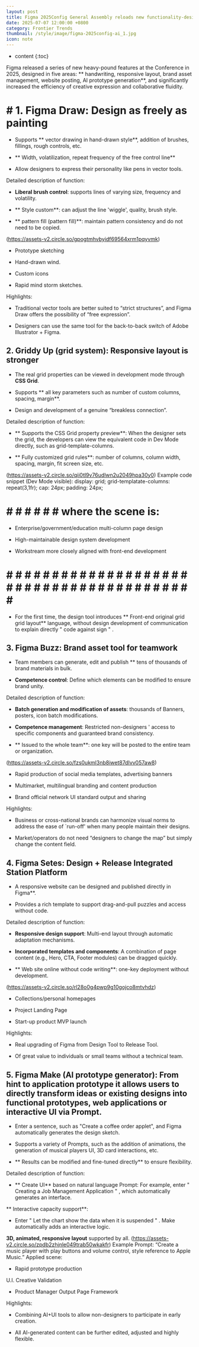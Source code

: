 ```yaml
---
layout: post
title: Figma 2025Config General Assembly reloads new functionality-design like a painting, AI prototype generator, integrated station platform...
date: 2025-07-07 12:00:00 +0800
category: Frontier Trends
thumbnail: /style/image/figma-2025config-ai_1.jpg
icon: note
---
```

* content
{:toc}

Figma released a series of new heavy-pound features at the Conference in 2025, designed in five areas: ** handwriting, responsive layout, brand asset management, website posting, AI prototype generation**, and significantly increased the efficiency of creative expression and collaborative fluidity.

# # 1. **Figma Draw**: Design as freely as painting

- Supports ** vector drawing in hand-drawn style**, addition of brushes, fillings, rough controls, etc.

- ** Width, volatilization, repeat frequency of the free control line**

- Allow designers to express their personality like pens in vector tools.

Detailed description of function:

- **Liberal brush control**: supports lines of varying size, frequency and volatility.

- ** Style custom**: can adjust the line 'wiggle', quality, brush style.

- ** pattern fill (pattern fill)**: maintain pattern consistency and do not need to be copied.

(https://assets-v2.circle.so/gpogtmhvbyidf69564xrm1pqyvmk)

- Prototype sketching

- Hand-drawn wind.

- Custom icons

- Rapid mind storm sketches.

Highlights:

- Traditional vector tools are better suited to “strict structures”, and Figma Draw offers the possibility of “free expression”.

- Designers can use the same tool for the back-to-back switch of Adobe Illustrator + Figma.

##  2. **Griddy Up (grid system)**: Responsive layout is stronger

- The real grid properties can be viewed in development mode through **CSS Grid**.

- Supports ** all key parameters such as number of custom columns, spacing, margin**.

- Design and development of a genuine “breakless connection”.

Detailed description of function:

- ** Supports the CSS Grid property preview**: When the designer sets the grid, the developers can view the equivalent code in Dev Mode directly, such as grid-template-columns.

- ** Fully customized grid rules**: number of columns, column width, spacing, margin, fit screen size, etc.

(https://assets-v2.circle.so/qii0tl9v76udlwn2u2049hpa30y0)  Example code snippet (Dev Mode visible): display: grid; grid-templatate-columns: repeat(3,1fr); cap: 24px; padding: 24px;

# #  # # # # # where the scene is:

- Enterprise/government/education multi-column page design

- High-maintainable design system development

- Workstream more closely aligned with front-end development

# # # # # # # # # # # # # # # # # # # # # # # # # # # # # # # # # # # # # # # # # # #

- For the first time, the design tool introduces ** Front-end original grid grid layout** language, without design  development of communication to explain directly " code against sign " .

##  3. **Figma Buzz**: Brand asset tool for teamwork

- Team members can generate, edit and publish ** tens of thousands of brand materials in bulk.

- **Competence control**: Define which elements can be modified to ensure brand unity.

Detailed description of function:

- **Batch generation and modification of assets**: thousands of Banners, posters, icon batch modifications.

- **Competence management**: Restricted non-designers ' access to specific components and guaranteed brand consistency.

- ** Issued to the whole team**: one key will be posted to the entire team or organization.

(https://assets-v2.circle.so/fzs0ukml3nb8iwet87dlvv057aw8)

- Rapid production of social media templates, advertising banners

- Multimarket, multilingual branding and content production

- Brand official network UI standard output and sharing

Highlights:

- Business or cross-national brands can harmonize visual norms to address the ease of `run-off' when many people maintain their designs.

- Market/operators do not need “designers to change the map” but simply change the content field.

## 4. **Figma Setes**: Design + Release Integrated Station Platform

- A responsive website can be designed and published directly in Figma**.

- Provides a rich template to support drag-and-pull puzzles and access without code.

Detailed description of function:

- **Responsive design support**: Multi-end layout through automatic adaptation mechanisms.

- **Incorporated templates and components**: A combination of page content (e.g., Hero, CTA, Footer modules) can be dragged quickly.

- ** Web site online without code writing**: one-key deployment without development.

(https://assets-v2.circle.so/rl28o0g4pwp9g10gojco8mtvhdz)

- Collections/personal homepages

- Project Landing Page

- Start-up product MVP launch

Highlights:

- Real upgrading of Figma from Design Tool to Release Tool.

- Of great value to individuals or small teams without a technical team.

## 5. **Figma Make (**AI prototype generator**)**: From hint to application prototype it allows users to directly transform ideas or existing designs into **functional prototypes, web applications or interactive UI** via Prompt.

- Enter a sentence, such as "Create a coffee order applet", and Figma automatically generates the design sketch.

- Supports a variety of Prompts, such as the addition of animations, the generation of musical players UI, 3D card interactions, etc.

- ** Results can be modified and fine-tuned directly** to ensure flexibility.

Detailed description of function:

- ** Create UI** based on natural language Prompt: For example, enter " Creating a Job Management Application " , which automatically generates an interface.

** Interactive capacity support**:

- Enter " Let the chart show the data when it is suspended " . Make automatically adds an interactive logic.

**3D, animated, responsive layout** supported by all.  (https://assets-v2.circle.so/zpdb2zhjnle049trab50wkakfr) Example Prompt: “Create a music player with play buttons and volume control, style reference to Apple Music.”  Applied scene:

- Rapid prototype production

U.I. Creative Validation

- Product Manager Output Page Framework

Highlights:

- Combining AI+UI tools to allow non-designers to participate in early creation.

- All AI-generated content can be further edited, adjusted and highly flexible.


